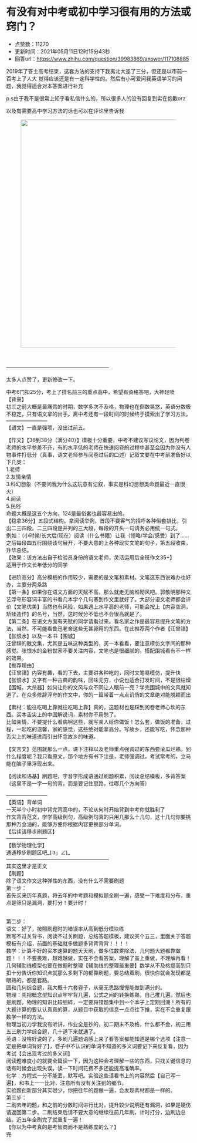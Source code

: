 # 有没有对中考或初中学习很有用的方法或窍门？
- 点赞数：11270
- 更新时间：2021年05月11日12时15分43秒
- 回答url：https://www.zhihu.com/question/39983869/answer/117108885
<body>
 <p data-pid="adcwBMte">2019年了答主高考结束，这套方法的支持下我离北大差了三分，但还是以市前一百考上了人大 觉得应该还是有一定科学性的。然后有小可爱问我英语学习的问题，我觉得适合对本答案进行补充</p>
 <p data-pid="7DtOdUnd">p.s由于我不是很常上知乎看私信什么的，所以很多人的没有回复到实在抱歉orz</p>
 <p data-pid="_Rj42XP6">以及有需要高中学习方法的话也可以在评论里告诉我</p>
 <figure data-size="normal">
  <img src="https://pic1.zhimg.com/50/v2-1227b79065ae4281a94b4e73e488e621_720w.jpg?source=1940ef5c" data-rawwidth="622" data-rawheight="1690" data-size="normal" data-caption="" data-original-token="v2-eb1ae0118eaaa9364b564fa284ef2272" data-default-watermark-src="https://picx.zhimg.com/50/v2-4ed94a449182359414efe70f1e1f38a9_720w.jpg?source=1940ef5c" class="origin_image zh-lightbox-thumb" width="622" data-original="https://picx.zhimg.com/v2-1227b79065ae4281a94b4e73e488e621_r.jpg?source=1940ef5c">
 </figure>
 <p class="ztext-empty-paragraph"><br></p>
 <p data-pid="Oe9g5Hrf">————————————————————</p>
 <p data-pid="a0YNCctJ">太多人点赞了，更新修改一下。</p>
 <p data-pid="qJbOIsZf">中考6门扣25分，考上了排名前三的重点高中，希望有资格答吧，大神轻喷<br>
  【背景】<br>
  初三之前大概是最痛苦的时期，数学多次不及格，物理也在倒数晃悠，英语分数极不稳定，只有语文拿的出手。离中考还有一段时间的时候终于摸索出了学习方法。<br>
  ————————<br>
  【语文】一直是强项，没出过前五。</p>
 <p data-pid="TyXmstlD">【作文】【36到38分（满分40）】模板十分重要，中考不建议写议论文，因为判卷老师的水平参差不齐，有的水平低的老师在快速阅卷的过程中甚至会因为你没有人物事件打低分（真事，语文老师参与阅卷过后的口述）记叙文要在中考前准备好以下几类：<br>
  1.老师<br>
  2.友情亲情<br>
  3.科幻想象（不要问我为什么这玩意有记叙，事实是科幻想想类命题最近一直很火）<br>
  4.阅读<br>
  5.民俗<br>
  命题大概是这五个方向，124是最俗套也最容易出的。<br>
  【稳拿36分】五段式结构。拿阅读举例，首段不要客气的招呼各种俗套排比，引出二三四段。二三四段是并列的三大段，每段的开头一句请务必用统一句式。<br>
  例如：（小时候/长大后/现在）阅读（什么书籍）让我（领略/学会/感受）到了……<br>
  之后每段四五行围绕该句展开，不要大意的上各种现实文笔的句子，第五段收束，升华总结。<br>
  【效果：该方法出自于检验员身份的语文老师，灵活运用后全班作文35+】<br>
  适用于作文长年低分的同学</p>
 <p data-pid="zO3tlhkf">【进阶高分】高分模板的作用较少，需要的是文笔和素材。文笔这东西说难办也好办，主要分两条路<br>
  【第一条】如果你在语文方面的天赋不高，那么就走无脑堆砌风吧。郭敬明那种文艺浮夸形容词丰富的书看几本学个几句塞到作文里就好了。大部分语文老师都会评价【文笔优美】当然也有风险，如果遇上水平高的老师，可能会按上【内容空洞，矫揉造作】的名号，当然，这时候分不低也不会很高就是了。<br>
  【第二条】在语文方面有天赋的同学请看过来。看名家之作是最容易提升文笔的方法，当然，不可能看鲁迅老舍这些无甚卵用的东西。在此推荐两个作者【汪曾祺】【张恨水】以及一本书【围城】<br>
  汪曾祺的散文集，尤其是五味这种类型的，买一本看看，要注意模仿文字间的那种感觉。张恨水的金粉世家不要关注内容，文笔也是很细腻的，搭配围城看有不一样的效果。<br>
  【推荐理由】<br>
  【汪曾祺】内容有趣，看的下去，主要讲各种吃的，同时文笔易模仿，提升快<br>
  【张恨水】文字有一种古典的韵味，回味无穷，小说也适合打发时间，不是很枯燥<br>
  【围城，大杀器】如何让你的文风与众不同让人眼前一亮？学完围城中的文风就知道了。在众多修辞浮夸的作文中，你的一篇带着一点点讥俏的文章绝对能脱颖而出</p>
 <p data-pid="Q7MNalL2">【素材：能往吃喝上靠就往吃喝上靠】真的，这题材也是踩到阅卷老师心坎的东西。买本舌尖上的中国解说词，素材你不用愁了。<br>
  比如亲情，不要提什么看病啊这些，就写亲人给你做饭！怎么套，做饭的准备，过程，一起吃的温馨，家的感觉，这些绝对能拿高分。写故乡，还能写吃，怀念那种舌尖上的味道进而引出怀念故乡的味道。</p>
 <p data-pid="nQyR1KjF">【文言文】范围就那么一点，课下注释以及老师重点强调过的东西要滚瓜烂熟。到什么程度呢？我只看原文，那个地方有书下注是，老师强调过，考试常考的，立马能在脑子里浮现出来。</p>
 <p data-pid="2kwamAFC">【阅读和语基】刷题吧，字音字形成语通过刷题积累，阅读总结模板，多背答案（这里不是一字一句的背，而是要记住思路，往哪几个方向答）</p>
 <p data-pid="jwIYfHH3">————————<br>
  【英语】背单词<br>
  一天半个小时初中背完背高中的，不论从何时开始背到中考你就胜利了<br>
  作文背背范文，学学高级例句，高级例句真的只用几那么十几句，这十几句你要挑那种万金油的，能够方便你根据内容更换部分单词。<br>
  【后续请移步刷题区】<br>
  ————————<br>
  【数学物理化学】<br>
  通通移步刷题区吧_(:з」∠)_<br>
  ————————————————————<br>
  其实这里才是正文<br>
  【刷题】<br>
  除了语文作文这种弹性的东西，没有什么不需要刷题<br>
  第一步：<br>
  首先买来历年真题，将去年的中考题和模拟题全刷一遍，感受一下难度和分布，重点是筛只是漏洞，要打分！要计时！</p>
 <p data-pid="RyWTY8XQ"><br>
  第二步：<br>
  语文：好了，按照刷题时的错误率从高到低分模块练<br>
  默写不过关背书，阅读不过关刷题，总结答题模板，建议买个五三，里面关于答题模板有介绍，前面的基础就多做题多背背背背！！！！<br>
  数学：计算不好的买本速算的题天天刷，做多位数乘除法，几何题大题都靠做题！！！不要畏难，越难越做，实在不会看答案，理解了盖上重做，不理解再看！几何辅助线模型也要在做题时整理【辅助线的整理最重要】数学从不及格提高到只扣十分告诉你知识点就那么多剩下的都靠刷题，要总结着刷，很快你就会发现都是眼熟的，都是套路。<br>
  圆和几何综合题，我大概十六套卷子，从毫无思路慢慢能做到满分的。<br>
  物理：先把概念型知识点牢牢背几遍，公式之间的转换练熟，自己推几遍。然后也是刷题，物理的知识比较细碎，一定要将错题集中到一个本子上定期回溯！所有的大题计算的要认认真真的算，从题目中获取的信息一点点往下推，实在不会重复跟数学一样的方法。<br>
  物理当初力学我没有听讲，作业全是抄的，初二期末不及格，什么都不会，初三用五三刷力学综合题，几十道下来就通了。<br>
  英语：没啥好说的了，多刷几遍题语感上来了看答案都能知道是哪个选项【注意一定是把单词背好了】，卷子中不认识的单词不知道的多义词要记下来反复看，因为考试【会出现考过的多义词】<br>
  阅读题难度小的就要全篇读一下，因为这种会考理解一些的东西，只找关键信息的话有时候会出现失误，读一下时间花费不多还能提高准确率。<br>
  化学：方程式一分不能丢，默写吧。实验这些请看书上的内容然后【自己写一遍】，和书上一一比对，注意所有没有关注到的细节。<br>
  实验题创新部分其实很少，你把往年的题做一遍，会发现素材都是一样的。<br>
  第三步：<br>
  二刷去年的题，和之前的分数时间进行比对，提升较少说明还有漏洞，如果是硬伤请返回第二步。二刷结束后请不要大意的继续往前几年刷，计时打分，边刷边总结。近五年全刷完了就重复一遍！<br>
  【你以为中考真的是考智商而不是熟练度的么？】<br>
  完</p><a data-draft-node="block" data-draft-type="ad-link-card" data-ad-id="adImplant_67222"></a>
 <p></p>
</body>